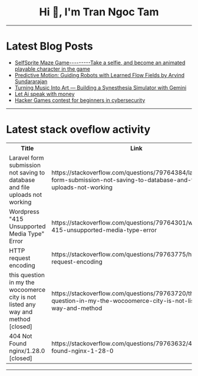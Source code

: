 <h1 align="center">Hi 👋, I'm Tran Ngoc Tam</h1>

---

# Latest Blog Posts 
<!-- BLOG-POST-LIST:START -->
- [SelfSprite Maze Game---------Take a selfie, and become an animated playable character in the game](https://dev.to/firevibe/selfsprite-maze-game-take-a-selfie-and-become-an-animated-playable-character-in-the-game-3h2h)
- [Predictive Motion: Guiding Robots with Learned Flow Fields by Arvind Sundararajan](https://dev.to/arvindsundararajan/predictive-motion-guiding-robots-with-learned-flow-fields-by-arvind-sundararajan-44ak)
- [Turning Music Into Art — Building a Synesthesia Simulator with Gemini](https://dev.to/sarthak_bhardwaj_05aba55d/turning-music-into-art-building-a-synesthesia-simulator-with-gemini-3459)
- [Let Ai speak with money](https://dev.to/pavan_kumargr_aa10283b91/let-ai-speak-with-money-29ka)
- [Hacker Games contest for beginners in cybersecurity](https://dev.to/seb-dojo/hacker-games-contest-for-beginners-in-cybersecurity-191j)
<!-- BLOG-POST-LIST:END -->

---

# Latest stack oveflow activity
<table>
  <tr><th>Title</th><th>Link</th></tr>
  <!-- STACKOVERFLOW:START --><tr><td>Laravel form submission not saving to database and file uploads not working</td><td>https://stackoverflow.com/questions/79764384/laravel-form-submission-not-saving-to-database-and-file-uploads-not-working</td></tr><tr><td>Wordpress &quot;415 Unsupported Media Type&quot; Error</td><td>https://stackoverflow.com/questions/79764301/wordpress-415-unsupported-media-type-error</td></tr><tr><td>HTTP request encoding</td><td>https://stackoverflow.com/questions/79763775/http-request-encoding</td></tr><tr><td>this question in my the wocoomerce city is not listed any way and method [closed]</td><td>https://stackoverflow.com/questions/79763720/this-question-in-my-the-wocoomerce-city-is-not-listed-any-way-and-method</td></tr><tr><td>404 Not Found nginx/1.28.0 [closed]</td><td>https://stackoverflow.com/questions/79763632/404-not-found-nginx-1-28-0</td></tr><!-- STACKOVERFLOW:END -->
</table>

---


